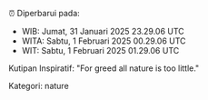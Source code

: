 ⏰ Diperbarui pada:
- WIB: Jumat, 31 Januari 2025 23.29.06 UTC
- WITA: Sabtu, 1 Februari 2025 00.29.06 UTC
- WIT: Sabtu, 1 Februari 2025 01.29.06 UTC

Kutipan Inspiratif:
"For greed all nature is too little."


Kategori: nature


